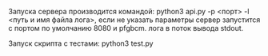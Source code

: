 Запуска сервера производится командой:
	python3 api.py -p <порт> -l <путь и имя файла лога>,
если не указать параметры сервер запустится с портом по умолчанию 8080 и pfgbcm. лога в поток вывода stdout.

Запуск скрипта с тестами:
	python3 test.py 